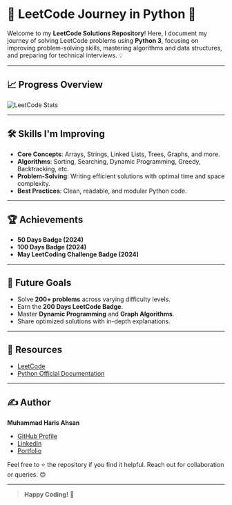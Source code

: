 # 🚀 LeetCode Journey in Python 🐍

Welcome to my **LeetCode Solutions Repository**! Here, I document my journey of solving LeetCode problems using **Python 3**, focusing on improving problem-solving skills, mastering algorithms and data structures, and preparing for technical interviews. 💡

---

## 📈 Progress Overview

![LeetCode Stats](https://leetcode.card.workers.dev/Muhammad_Haris_Ahsan?theme=dark&font=baloo&extension=null)

---

## 🛠️ Skills I'm Improving

- **Core Concepts**: Arrays, Strings, Linked Lists, Trees, Graphs, and more.
- **Algorithms**: Sorting, Searching, Dynamic Programming, Greedy, Backtracking, etc.
- **Problem-Solving**: Writing efficient solutions with optimal time and space complexity.
- **Best Practices**: Clean, readable, and modular Python code.

---

## 🏆 Achievements

- **50 Days Badge (2024)**  
- **100 Days Badge (2024)**  
- **May LeetCoding Challenge Badge (2024)**  
---

## 🌟 Future Goals

- Solve **200+ problems** across varying difficulty levels.  
- Earn the **200 Days LeetCode Badge**.  
- Master **Dynamic Programming** and **Graph Algorithms**.  
- Share optimized solutions with in-depth explanations.  

---

## 🧩 Resources

- [LeetCode](https://leetcode.com/)  
- [Python Official Documentation](https://docs.python.org/3/)  

---

## ✍️ Author

**Muhammad Haris Ahsan**  
- [GitHub Profile](https://github.com/Haris-Mughal)  
- [LinkedIn](https://www.linkedin.com/in/iamharisahsan)  
- [Portfolio](https://muhammad-haris-ahsan.vercel.app/)  

Feel free to ⭐ the repository if you find it helpful. Reach out for collaboration or queries. 😊  

---

> **Happy Coding!** 🚀  
